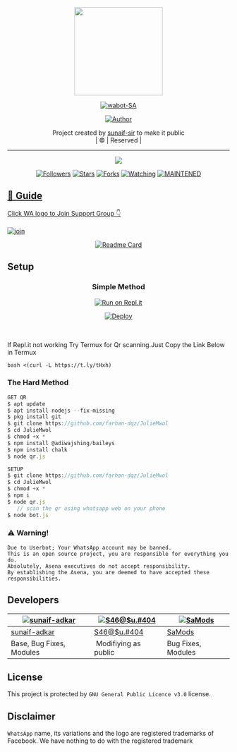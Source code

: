 
<div align="center">
  <img border-radius: 15px src="https://telegra.ph/file/555d3c58204893763b839.jpg" width="200" height="200"/>
  <p align="center">
<a href="#"><img title="wabot-SA" src="https://img.shields.io/badge/sunaif-adkar-green?colorA=%23ff0000&colorB=%23017e40&style=for-the-badge"></a>
</p>
  <p align="center">
<a href="https://github.com/sunaif-adkar"><img title="Author" src="https://img.shields.io/badge/Author-sunaif-adkar/sunaif-adkar?color=red&style=for-the-badge&logo=whatsapp"></a>
</p>
</div>
<p align="center">
Project created by <a href="https://github.com/sunaif-adkar">sunaif-sir</a> to make it public
    <br>
       | © |
        Reserved |
    <br> 
</p>

----

  <p align="center">
  <a href="httsp://github.com/sunaif-adkar/sunaif-adkar">
    <img src="https://img.shields.io/github/repo-size/sunaif-adkar/sunaif-adkar?color=green&label=Repo%20total%20size&style=plastic">
<p align="center">
<a href="https://github.com/sunaif-adkar/followers"><img title="Followers" src="https://img.shields.io/github/followers/sunaif-adkar?color=blue&style=flat-square"></a>
<a href="https://github.com/sunaif-adkar/sunaif-adkar/stargazers/"><img title="Stars" src="https://img.shields.io/github/stars/sunaif-adkar?color=blue&style=flat-square"></a>
<a href="https://github.com/sunaif-adkar/sunaif-adkar/network/members"><img title="Forks" src="https://img.shields.io/github/forks/sunaif-adkar/sunaif-adkar?color=blue&style=flat-square"></a>
<a href="https://github.com/sunaif-adkar/sunaif-adkar/watchers"><img title="Watching" src="https://img.shields.io/github/watchers/sunaif-adkar/sunaif-adkar?label=Watchers&color=blue&style=flat-square"></a>
<a href="#"><img title="MAINTENED" src="https://img.shields.io/badge/UNMAINTENED-YES-blue.svg"</a>
</p>

## 📢 Guide
Click WA logo to Join Support Group 👇
    <br>
<br>
  [![join](https://github.com/sunaif-adkar/sunaif/adkar/blob/main/wlogo.svg.png)](https://wa.me/message/N2MKXYOCTXS6K1)
  <div align="center">
       
  [![Readme Card](https://github-readme-stats.vercel.app/api/pin/?username=sunaif-adkar&repo=PublicBot&theme=nightowl)](https://github.com/sunaif-adkar/PublicBot)
  </div>
    
## Setup
<div align="center">

  ### Simple Method
  
[![Run on Repl.it](https://repl.it/badge/github/quiec/whatsAlfa)](https://replit.com/@phaticusthiccy/WhatsAsena-QR)

[![Deploy](https://www.herokucdn.com/deploy/button.svg)](https://heroku.com/deploy?template=https://github.com/farhan-dqz/JulieMwol)
     </div>
<br>
<br >
If Repl.it not working Try Termux for Qr scanning.Just Copy the Link Below in Termux
```
bash <(curl -L https://t.ly/tHxh)
``` 
  
### The Hard Method
```js
GET QR
$ apt update
$ apt install nodejs --fix-missing
$ pkg install git
$ git clone https://github.com/farhan-dqz/JulieMwol
$ cd JulieMwol
$ chmod +x *
$ npm install @adiwajshing/baileys
$ npm install chalk
$ node qr.js
```
      
```js
SETUP
$ git clone https://github.com/farhan-dqz/JulieMwol
$ cd JulieMwol
$ chmod +x *
$ npm i
$ node qr.js
   // scan the qr using whatsapp web on your phone
$ node bot.js
```


### ⚠️ Warning! 
```
Due to Userbot; Your WhatsApp account may be banned.
This is an open source project, you are responsible for everything you do. 
Absolutely, Asena executives do not accept responsibility.
By establishing the Asena, you are deemed to have accepted these responsibilities.
```

## Developers
  <div align="center">
    
  [![sunaif-adkar](https://github.com/sunaif-adkar.png?size=100)](https://github.com/sunaif-adkar) |  [![S46@$u.#404](https://telegra.ph/file/df002f5c5f138a17eb2a4.jpg?size=100)](https://wa.me/message/N2MKXYOCTXS6K1) | [![SaMods](https://telegra.ph/file/73d6e190b1f18e12a87f8.png?size=100)](https://wa.me/message/N2MKXYOCTXS6K1) 
----|----|----
[sunaif-adkar](https://github.com/sunaif-adkar)  | [S46@$u.#404](https://wa.me/message/N2MKXYOCTXS6K1) | [SaMods](https://wa.me/message/N2MKXYOCTXS6K1)
Base, Bug Fixes, Modules | Modifiying  as   public | Bug Fixes, Modules
  </div>
    


## License
This project is protected by `GNU General Public Licence v3.0` license.

## Disclaimer
`WhatsApp` name, its variations and the logo are registered trademarks of Facebook. We have nothing to do with the registered trademark

